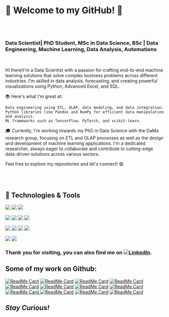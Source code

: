 # 👋 Welcome to my GitHub! 👋

<br />
<br />

### Data Scientist| PhD Student, MSc in Data Science, BSc | Data Engineering, Machine Learning, Data Analysis, Automations

<br />


Hi there!I'm a Data Scientist with a passion for crafting end-to-end machine learning solutions that solve complex business problems across different industries. I'm skilled in data analysis, forecasting, and creating powerful visualizations using Python, Advanced Excel, and SQL.

📚 Here's what I'm great at:

    Data engineering using ETL, OLAP, data modeling, and data integration.
    Python libraries like Pandas and NumPy for efficient data manipulation and analysis.
    ML frameworks such as TensorFlow, PyTorch, and scikit-learn.

🎓 Currently, I'm working towards my PhD in Data Science with the DaMa research group, focusing on ETL and OLAP processes as well as the design and development of machine learning applications. I'm a dedicated researcher, always eager to collaborate and contribute to cutting-edge data-driven solutions across various sectors.

Feel free to explore my repositories and let's connect! 😄


<br />
<br />

## 🔧 Technologies & Tools

![](https://img.shields.io/badge/Python-3776AB?style=for-the-badge&logo=python&logoColor=white)
![](https://img.shields.io/badge/SQL-4169E1?style=for-the-badge&logo=sql&logoColor=white)
![](https://img.shields.io/badge/R-276DC3?style=for-the-badge&logo=r&logoColor=white)

![](https://img.shields.io/badge/Pandas-150458?style=for-the-badge&logo=pandas&logoColor=white)
![](https://img.shields.io/badge/NumPy-013243?style=for-the-badge&logo=numpy&logoColor=white)
![](https://img.shields.io/badge/ETL-2E8B57?style=for-the-badge&labelColor=2E8B57&color=2E8B57)
![](https://img.shields.io/badge/OLAP-4682B4?style=for-the-badge&labelColor=4682B4&color=4682B4)


![](https://img.shields.io/badge/scikit_learn-F7931E?style=for-the-badge&logo=scikit-learn&logoColor=white)
![](https://img.shields.io/badge/PyTorch-EE4C2C?style=for-the-badge&logo=pytorch&logoColor=white)
![](https://img.shields.io/badge/TensorFlow-FF6F00?style=for-the-badge&logo=tensorflow&logoColor=white)
![](https://img.shields.io/badge/Keras-D00000?style=for-the-badge&logo=keras&logoColor=white)

![](https://img.shields.io/badge/Matplotlib-1965B0?style=for-the-badge&logo=matplotlib&logoColor=white)
![](https://img.shields.io/badge/Power_BI-F2C811?style=for-the-badge&logo=power-bi&logoColor=black)









<!-- Actual text -->
### Thank you for visiting, you can also find me on [![LinkedIn][2.2]][2].
## Some of my work on Github:

[![ReadMe Card](https://github-readme-stats.vercel.app/api/pin/?username=PapageorgiouGeorge&repo=Predicting-Query-Result-Relevance-Comparing-Regression-Models-for-Accurate-Relevance-Score-Estimati&theme=dracula)](https://github.com/PapageorgiouGeorge/Predicting-Query-Result-Relevance-Comparing-Regression-Models-for-Accurate-Relevance-Score-Estimati)
[![ReadMe Card](https://github-readme-stats.vercel.app/api/pin/?username=PapageorgiouGeorge&repo=Medical-Dataset-Classification-using-RapidMiner-Performance-Evaluation-of-Decision-Tree-k-NN-Naiv&theme=dracula)](https://github.com/PapageorgiouGeorge/Medical-Dataset-Classification-using-RapidMiner-Performance-Evaluation-of-Decision-Tree-k-NN-Naiv)
[![ReadMe Card](https://github-readme-stats.vercel.app/api/pin/?username=PapageorgiouGeorge&repo=Predicting-Query-Result-Relevance-Comparing-Regression-Models-for-Accurate-Relevance-Score-Estimati&theme=dracula)](https://github.com/PapageorgiouGeorge/Predicting-Query-Result-Relevance-Comparing-Regression-Models-for-Accurate-Relevance-Score-Estimati)
[![ReadMe Card](https://github-readme-stats.vercel.app/api/pin/?username=PapageorgiouGeorge&repo=Classifier-Performance-Across-Diverse-Datasets-Evaluating-and-Comparing-Machine-Learning-Models&theme=dracula)](https://github.com/PapageorgiouGeorge/Classifier-Performance-Across-Diverse-Datasets-Evaluating-and-Comparing-Machine-Learning-Models)
[![ReadMe Card](https://github-readme-stats.vercel.app/api/pin/?username=PapageorgiouGeorge&repo=Pneumonia-Detection-with-CNNs-Convolutional-Neural-Networks-on-X-ray-Images-for-Accurate-Diagnosis&theme=dracula)](https://github.com/PapageorgiouGeorge/Pneumonia-Detection-with-CNNs-Convolutional-Neural-Networks-on-X-ray-Images-for-Accurate-Diagnosis)
[![ReadMe Card](https://github-readme-stats.vercel.app/api/pin/?username=PapageorgiouGeorge&repo=Distributed-Data-Processing-Analyzing-Datasets-with-MapReduce-and-Apache-Spark-Frameworks&theme=dracula)](https://github.com/PapageorgiouGeorge/Distributed-Data-Processing-Analyzing-Datasets-with-MapReduce-and-Apache-Spark-Frameworks)
[![ReadMe Card](https://github-readme-stats.vercel.app/api/pin/?username=PapageorgiouGeorge&repo=Database-Development-Design-and-Implementation-of-a-Music-Album-Database-using-SQL-and-Oracle&theme=dracula)](https://github.com/PapageorgiouGeorge/Database-Development-Design-and-Implementation-of-a-Music-Album-Database-using-SQL-and-Oracle)
[![ReadMe Card](https://github-readme-stats.vercel.app/api/pin/?username=PapageorgiouGeorge&repo=Predicting-Google-Stock-Price-Movements-Comparing-Raw-Data-and-Feature-Extraction-Approaches&theme=dracula)](https://github.com/PapageorgiouGeorge/Predicting-Google-Stock-Price-Movements-Comparing-Raw-Data-and-Feature-Extraction-Approaches)
[![ReadMe Card](https://github-readme-stats.vercel.app/api/pin/?username=PapageorgiouGeorge&repo=Medical-Dataset-Classification-using-RapidMiner-Performance-Evaluation-of-Decision-Tree-k-NN-Naiv&theme=dracula)
![ReadMe Card](https://github-readme-stats.vercel.app/api/pin/?username=PapageorgiouGeorge&repo=Gaming-Console-Sentiment-Analysis-Evaluating-Twitter-Opinions-on-PS5-XBX-and-NS-&theme=dracula)](https://github.com/PapageorgiouGeorge/Gaming-Console-Sentiment-Analysis-Evaluating-Twitter-Opinions-on-PS5-XBX-and-NS-)
[![ReadMe Card](https://github-readme-stats.vercel.app/api/pin/?username=PapageorgiouGeorge&repo=Timeseries-Analysis-of-Power-Price-Data&theme=dracula)](https://github.com/PapageorgiouGeorge/Timeseries-Analysis-of-Power-Price-Data)
[![ReadMe Card](https://github-readme-stats.vercel.app/api/pin/?username=PapageorgiouGeorge&repo=Lake-Huron-Water-Level-Analysis-ARMA-Methods-and-itsmr-Package&theme=dracula)](https://github.com/PapageorgiouGeorge/Lake-Huron-Water-Level-Analysis-ARMA-Methods-and-itsmr-Package)


<!-- Icons -->
 
 [2.2]: https://img.shields.io/badge/Linkedin-informational?style=flat&logo=LinkedIn&logoColor=ff6e96&color=6272a4&labelColor=282a36 (LinkedIn icon)

<!-- Links to your social media accounts -->


[2]: https://www.linkedin.com/in/giorgos-papageorgiou-3b27a9221


## <em>Stay Curious!</em>

